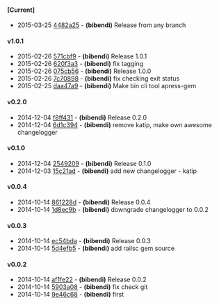 
#### [Current]
 * 2015-03-25 [4482a25](../../commit/4482a25) - __(bibendi)__ Release from any branch

#### v1.0.1
 * 2015-02-26 [571cbf9](../../commit/571cbf9) - __(bibendi)__ Release 1.0.1
 * 2015-02-26 [620f3a3](../../commit/620f3a3) - __(bibendi)__ fix tagging
 * 2015-02-26 [075cb56](../../commit/075cb56) - __(bibendi)__ Release 1.0.0
 * 2015-02-26 [7c70898](../../commit/7c70898) - __(bibendi)__ fix checking exit status
 * 2015-02-25 [daa47a9](../../commit/daa47a9) - __(bibendi)__ Make bin cli tool apress-gem

#### v0.2.0
 * 2014-12-04 [f8ff431](../../commit/f8ff431) - __(bibendi)__ Release 0.2.0
 * 2014-12-04 [6d1c394](../../commit/6d1c394) - __(bibendi)__ remove katip, make own awesome changelogger

#### v0.1.0
 * 2014-12-04 [2549209](../../commit/2549209) - __(bibendi)__ Release 0.1.0
 * 2014-12-03 [15c21ad](../../commit/15c21ad) - __(bibendi)__ add new changelogger - katip

#### v0.0.4
 * 2014-10-14 [861228d](../../commit/861228d) - __(bibendi)__ Release 0.0.4
 * 2014-10-14 [1d8ec9b](../../commit/1d8ec9b) - __(bibendi)__ downgrade changelogger to 0.0.2

#### v0.0.3
 * 2014-10-14 [ec54bda](../../commit/ec54bda) - __(bibendi)__ Release 0.0.3
 * 2014-10-14 [5d4efb5](../../commit/5d4efb5) - __(bibendi)__ add railsc gem source

#### v0.0.2
 * 2014-10-14 [af1fe22](../../commit/af1fe22) - __(bibendi)__ Release 0.0.2
 * 2014-10-14 [5903a08](../../commit/5903a08) - __(bibendi)__ fix check git
 * 2014-10-14 [9e46c68](../../commit/9e46c68) - __(bibendi)__ first

